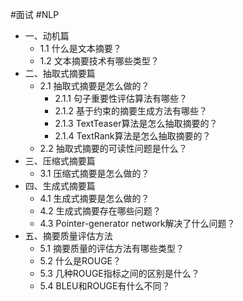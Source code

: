 #面试 #NLP 

- 一、动机篇
    - 1.1 什么是文本摘要？
    - 1.2 文本摘要技术有哪些类型？
- 二、抽取式摘要篇
    - 2.1 抽取式摘要是怎么做的？
        - 2.1.1 句子重要性评估算法有哪些？
        - 2.1.2 基于约束的摘要生成方法有哪些？
        - 2.1.3 TextTeaser算法是怎么抽取摘要的？
        - 2.1.4 TextRank算法是怎么抽取摘要的？
    - 2.2 抽取式摘要的可读性问题是什么？
- 三、压缩式摘要篇
    - 3.1 压缩式摘要是怎么做的？
- 四、生成式摘要篇
    - 4.1 生成式摘要是怎么做的？
    - 4.2 生成式摘要存在哪些问题？
    - 4.3 Pointer-generator network解决了什么问题？
- 五、摘要质量评估方法
    - 5.1 摘要质量的评估方法有哪些类型？
    - 5.2 什么是ROUGE？
    - 5.3 几种ROUGE指标之间的区别是什么？
    - 5.4 BLEU和ROUGE有什么不同？